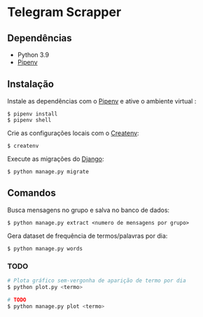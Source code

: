 # Telegram Scrapper

## Dependências

* Python 3.9
* [Pipenv](https://pipenv.pypa.io/)

## Instalação

Instale as dependências com o [Pipenv](https://pipenv.pypa.io/) e ative o ambiente virtual :

```console
$ pipenv install
$ pipenv shell
```

Crie as configurações locais com o [Createnv](https://github.com/cuducos/createnv):

```console
$ createnv
```

Execute as migrações do [Django](https://www.djangoproject.com/):

```console
$ python manage.py migrate
```

## Comandos

Busca mensagens no grupo e salva no banco de dados:

```console
$ python manage.py extract <numero de mensagens por grupo>
```

Gera dataset de frequência de termos/palavras por dia:

```console
$ python manage.py words
```

### TODO

```bash
# Plota gráfico sem-vergonha de aparição de termo por dia
$ python plot.py <termo>

# TODO
$ python manage.py plot <termo>
```
